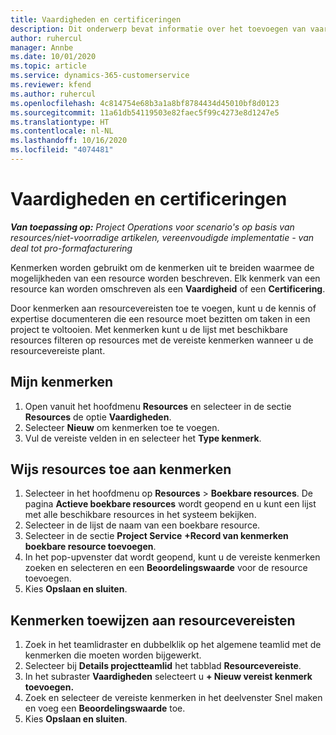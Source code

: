```yaml
---
title: Vaardigheden en certificeringen
description: Dit onderwerp bevat informatie over het toevoegen van vaardigheids- en certificeringskenmerken aan resources.
author: ruhercul
manager: Annbe
ms.date: 10/01/2020
ms.topic: article
ms.service: dynamics-365-customerservice
ms.reviewer: kfend
ms.author: ruhercul
ms.openlocfilehash: 4c814754e68b3a1a8bf8784434d45010bf8d0123
ms.sourcegitcommit: 11a61db54119503e82faec5f99c4273e8d1247e5
ms.translationtype: HT
ms.contentlocale: nl-NL
ms.lasthandoff: 10/16/2020
ms.locfileid: "4074481"
---
```

# <a name="skills-and-certifications"></a>Vaardigheden en certificeringen
_**Van toepassing op:** Project Operations voor scenario's op basis van resources/niet-voorradige artikelen, vereenvoudigde implementatie - van deal tot pro-formafacturering_

Kenmerken worden gebruikt om de kenmerken uit te breiden waarmee de mogelijkheden van een resource worden beschreven. Elk kenmerk van een resource kan worden omschreven als een **Vaardigheid** of een **Certificering**.

Door kenmerken aan resourcevereisten toe te voegen, kunt u de kennis of expertise documenteren die een resource moet bezitten om taken in een project te voltooien. Met kenmerken kunt u de lijst met beschikbare resources filteren op resources met de vereiste kenmerken wanneer u de resourcevereiste plant.

## <a name="add-characteristics"></a>Mijn kenmerken

1. Open vanuit het hoofdmenu **Resources** en selecteer in de sectie **Resources** de optie **Vaardigheden**.
2. Selecteer **Nieuw** om kenmerken toe te voegen.
3. Vul de vereiste velden in en selecteer het **Type kenmerk**.

## <a name="assign-characteristics-to-resources"></a>Wijs resources toe aan kenmerken

1. Selecteer in het hoofdmenu op **Resources** > **Boekbare resources**. De pagina **Actieve boekbare resources** wordt geopend en u kunt een lijst met alle beschikbare resources in het systeem bekijken.
2. Selecteer in de lijst de naam van een boekbare resource.
3. Selecteer in de sectie **Project Service** **+Record van kenmerken boekbare resource toevoegen**.
4. In het pop-upvenster dat wordt geopend, kunt u de vereiste kenmerken zoeken en selecteren en een **Beoordelingswaarde** voor de resource toevoegen.
5. Kies **Opslaan en sluiten**.

## <a name="assign-characteristics-to-resource-requirements"></a>Kenmerken toewijzen aan resourcevereisten

1. Zoek in het teamlidraster en dubbelklik op het algemene teamlid met de kenmerken die moeten worden bijgewerkt.
2. Selecteer bij **Details projectteamlid** het tabblad **Resourcevereiste**.
3. In het subraster **Vaardigheden** selecteert u **+ Nieuw vereist kenmerk toevoegen.**
4. Zoek en selecteer de vereiste kenmerken in het deelvenster Snel maken en voeg een **Beoordelingswaarde** toe.
5. Kies **Opslaan en sluiten**.